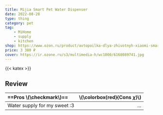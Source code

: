 ```yaml
---
title: Mijia Smart Pet Water Dispenser
date: 2022-08-28
type: thing
category: pet
tag:
    - MiHome
    - supply
    - kitchen
shop: https://www.ozon.ru/product/avtopoilka-dlya-zhivotnyh-xiaomi-smart-water-dispenser-white-xwwf01mg-417158956/?oos_search=false
price: 3 380 ₽
cover: https://ir.ozone.ru/s3/multimedia-h/wc1000/6168089741.jpg
---
```


{{< katex >}}

## Review

| ==Pros \\(\checkmark\\)==    | \\(\colorbox{red}{Cons $\chi$}\\) |
| :--------------------------- | --------------------------------: |
| Water supply for my sweet :3 |                               ... |
